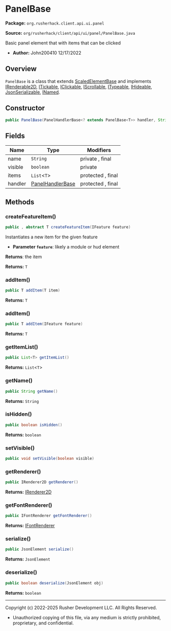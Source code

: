 # PanelBase

**Package:** `org.rusherhack.client.api.ui.panel`

**Source:** `org/rusherhack/client/api/ui/panel/PanelBase.java`

Basic panel element that with items that can be clicked
* **Author:** John200410 12/17/2022



## Overview

`PanelBase` is a class that extends [ScaledElementBase](ScaledElementBase.md) and implements [IRenderable2D](IRenderable2D.md), [ITickable](ITickable.md), [IClickable](IClickable.md), [IScrollable](IScrollable.md), [ITypeable](ITypeable.md), [IHideable](IHideable.md), [JsonSerializable](JsonSerializable.md), [INamed](INamed.md).

## Constructor

```java
public PanelBase(PanelHandlerBase<? extends PanelBase<T>> handler, String name)
```

## Fields

| Name | Type | Modifiers |
|------|------|----------|
| name | `String` | private , final |
| visible | `boolean` | private |
| items | `List`<`T`> | protected , final |
| handler | [PanelHandlerBase](PanelHandlerBase.md) | protected , final |


## Methods

### createFeatureItem()

```java
public , abstract T createFeatureItem(IFeature feature)
```

Instantiates a new item for the given feature
* **Parameter `feature`**: likely a module or hud element


**Returns**: the item



**Returns:** `T`

### addItem()

```java
public T addItem(T item)
```

**Returns:** `T`

### addItem()

```java
public T addItem(IFeature feature)
```

**Returns:** `T`

### getItemList()

```java
public List<T> getItemList()
```

**Returns:** `List`<`T`>

### getName()

```java
public String getName()
```

**Returns:** `String`

### isHidden()

```java
public boolean isHidden()
```

**Returns:** `boolean`

### setVisible()

```java
public void setVisible(boolean visible)
```

### getRenderer()

```java
public IRenderer2D getRenderer()
```

**Returns:** [IRenderer2D](IRenderer2D.md)

### getFontRenderer()

```java
public IFontRenderer getFontRenderer()
```

**Returns:** [IFontRenderer](IFontRenderer.md)

### serialize()

```java
public JsonElement serialize()
```

**Returns:** `JsonElement`

### deserialize()

```java
public boolean deserialize(JsonElement obj)
```

**Returns:** `boolean`

---

Copyright (c) 2022-2025 Rusher Development LLC. All Rights Reserved.
* Unauthorized copying of this file, via any medium is strictly prohibited, proprietary, and confidential.
